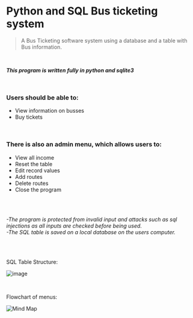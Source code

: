 # Python and SQL Bus ticketing system

>A Bus Ticketing software system using a database and a table with Bus information.

<br>

***This program is written fully in python and sqlite3***  

<br>

<h3>Users should be able to:</h3>  

  - View information on busses
  - Buy tickets
  
 <br>
 
<h3>There is also an admin menu, which allows users to:</h3>

  - View all income 
  - Reset the table
  - Edit record values
  - Add routes
  - Delete routes
  - Close the program
 
<br>
<br>
 
*-The program is protected from invalid input and attacks such as sql injections as all inputs are checked before being used.*  
*-The SQL table is saved on a local database on the users computer.*

<br>
<br>

SQL Table Structure:

![image](https://user-images.githubusercontent.com/95595686/201395239-0c18754d-da9d-415f-9b2e-75e0b2c7637f.png)

<br>

Flowchart of menus:  

![Mind Map](https://user-images.githubusercontent.com/95595686/201393523-74a8346a-dc13-40ba-b364-bb5d7923e0df.jpg)
